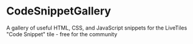 # CodeSnippetGallery
A gallery of useful HTML, CSS, and JavaScript snippets for the LiveTiles "Code Snippet" tile - free for the community
